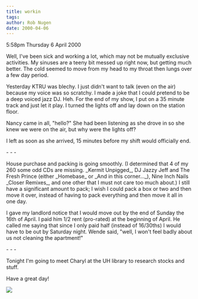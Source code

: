 ```yaml
---
title: workin
tags: 
author: Rob Nugen
date: 2000-04-06
---
```


<p class=date>5:58pm Thursday 6 April 2000</p>

<p>Well, I've been sick and working a lot, which may not be mutually 
exclusive activities.  My sinuses are a teeny bit messed up right now, but 
getting much better.  The cold seemed to move from my head to my throat 
then lungs over a few day period.

<p>Yesterday KTRU was blechy.  I just didn't want to talk (even on the air) 
because my voice was so scratchy.  I made a joke that I could pretend to be 
a deep voiced jazz DJ.  Heh.  For the end of my show, I put on a 35 minute 
track and just let it play.  I turned the lights off and lay down on the 
station floor.

<p>Nancy came in all, "hello?"  She had been listening as she drove in so 
she knew we were on the air, but why were the lights off?

<p>I left as soon as she arrived, 15 minutes before my shift would 
officially end.

<p>- - -

<p>House purchase and packing is going smoothly.  (I determined that 4 of 
my 260 some odd CDs are missing.  _Kermit Unpigged_, DJ Jazzy Jeff and The 
Fresh Prince (either _Homebase_ or _And in this corner..._), Nine Inch 
Nails _Closer Remixes_, and one other that I must not care too much about.) 
I still have a significant amount to pack; I wish I could pack a box or two 
and then move it over, instead of having to pack everything and then move 
it all in one day.

<p>I gave my landlord notice that I would move out by the end of Sunday the 
16th of April.  I paid him 1/2 rent (pro-rated) at the beginning of April. 
 He called me saying that since I only paid half (instead of 16/30ths) I 
would have to be out by Saturday night.  Wende said, "well, I won't feel 
badly about us not cleaning the apartment!"

<p>- - -

<p>Tonight I'm going to meet Charyl at the UH library to research stocks 
and stuff.

<p>Have a great day!

<p><img src="/images/rob/wL-ROB.gif">


